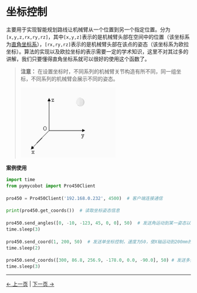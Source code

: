 # 坐标控制

主要用于实现智能规划路线让机械臂从一个位置到另一个指定位置。分为`[x,y,z,rx,ry,rz]`，其中`[x,y,z]`表示的是机械臂头部在空间中的位置（该坐标系为[直角坐标系](https://zhidao.baidu.com/question/2125035227927850747.html)），`[rx,ry,rz]`表示的是机械臂头部在该点的姿态（该坐标系为欧拉坐标）。算法的实现以及欧拉坐标的表示需要一定的学术知识，这里不对其过多的讲解，我们只要懂得直角坐标系就可以很好的使用这个函数了。

> **注意：** 在设置坐标时，不同系列的机械臂关节构造有所不同，同一组坐标，不同系列的机械臂会展示不同的姿态。
>
> <img src="../../../resources\3-FunctionsAndApplications\6.developmentGuide\python\axis/坐标.jpg" style="zoom: 67%;" />

**案例使用**

```python
import time
from pymycobot import Pro450Client

pro450 = Pro450Client('192.168.0.232', 4500)  # 客户端连接通信

print(pro450.get_coords())  # 读取坐标姿态信息

pro450.send_angles([0, -10, -123, 45, 0, 0], 50)  # 发送角运动到某一姿态以进行坐标控制，速度为 50
time.sleep(3)

pro450.send_coord(1, 200, 50)  # 发送单坐标控制，速度为50，使X轴运动到200mm的位置
time.sleep(2)

pro450.send_coords([300, 86.8, 256.9, -178.0, 0.0, -90.0], 50) # 发送多坐标控制，速度为50
time.sleep(3)
```

---

[← 上一页](./3_angle.md) | [下一页 →](./5_IO.md)